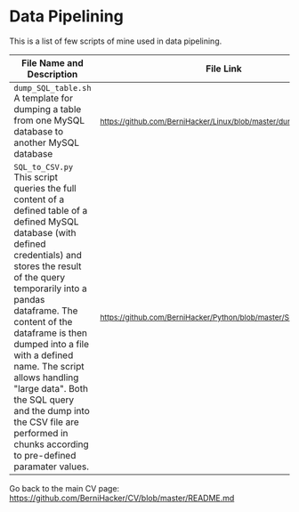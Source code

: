 # Data Pipelining

This is a list of few scripts of mine used in data pipelining.

File Name and Description                                             | File Link   
--------------------------------------------------------------------- | ----------
<code>dump_SQL_table.sh</code> A template for dumping a table from one MySQL database to another MySQL database | <sub>https://github.com/BerniHacker/Linux/blob/master/dump_SQL_table.sh</sub>
<code>SQL_to_CSV.py</code> This script queries the full content of a defined table of a defined MySQL database (with defined credentials) and stores the result of the query temporarily into a pandas dataframe. The content of the dataframe is then dumped into a file with a defined name. The script allows handling "large data". Both the SQL query and the dump into the CSV file are performed in chunks according to pre-defined paramater values. | <sub>https://github.com/BerniHacker/Python/blob/master/SQL_to_CSV.py</sub>

Go back to the main CV page: https://github.com/BerniHacker/CV/blob/master/README.md
